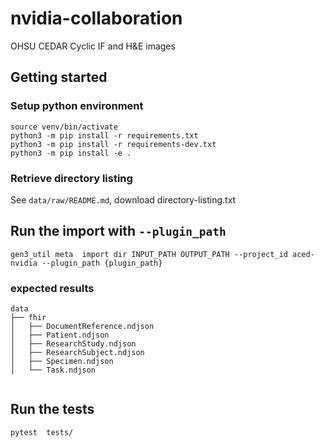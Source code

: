# nvidia-collaboration
OHSU CEDAR Cyclic IF and H&amp;E images

## Getting started

### Setup python environment

```commandline
source venv/bin/activate
python3 -m pip install -r requirements.txt
python3 -m pip install -r requirements-dev.txt  
python3 -m pip install -e .
```

### Retrieve directory listing

See `data/raw/README.md`, download directory-listing.txt


## Run the import with `--plugin_path` 

```
gen3_util meta  import dir INPUT_PATH OUTPUT_PATH --project_id aced-nvidia --plugin_path {plugin_path}
```

### expected results

```
data
├── fhir
│   ├── DocumentReference.ndjson
│   ├── Patient.ndjson
│   ├── ResearchStudy.ndjson
│   ├── ResearchSubject.ndjson
│   ├── Specimen.ndjson
│   └── Task.ndjson


```

## Run the tests

```
pytest  tests/
```

